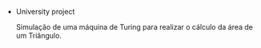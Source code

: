 * University project

  Simulação de uma máquina de Turing para realizar o cálculo da área de um Triângulo.
